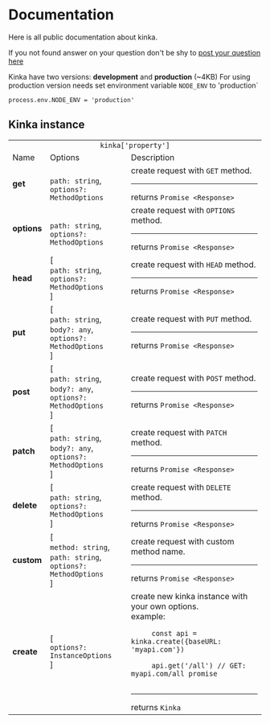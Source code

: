 
# Documentation

Here is all public documentation about kinka.

If you not found answer on your question don't be shy to [post your question here](https://github.com/acacode/kinka/issues)


Kinka have two versions: **development** and **production** (~4KB)
For using production version needs set environment variable `NODE_ENV` to 'production`
```
process.env.NODE_ENV = 'production'
```

## Kinka instance

<table>
  <tr>
    <td colspan="3" align="center"> <code>kinka['property']</code></td>
  </tr>
  <tr>
    <td>Name</td>
    <td>Options</td>
    <td>Description</td>
  </tr>
  <tr>
    <td>
        <b>get</b>
    </td>
	<td>
        <br><code>path: string</code>, 
        <br><code>options?: MethodOptions</code>
    </td>
    <td>
	    create request with <code>GET</code> method. <hr>
	    returns <code>Promise &lt;Response&gt; </code>    
   </td>
  </tr>
  <tr>
    <td>
        <b>options</b>
    </td>
	<td>
        <br><code>path: string</code>, 
        <br><code>options?: MethodOptions</code>
    </td>
    <td>
	    create request with <code>OPTIONS</code> method. <hr>
	    returns <code>Promise &lt;Response&gt; </code>    
   </td>
  </tr>
  <tr>
    <td><b>head</td>
	<td>[ 
    <br><code>path: string</code>, 
    <br><code>options?: MethodOptions</code>
    <br> ]
    </td>
    <td>
	    create request with <code>HEAD</code> method. <hr>
	    returns <code>Promise &lt;Response&gt; </code>    
   </td>
  </tr>
  <tr>
    <td><b>put</td>
	<td>[ 
    <br><code>path: string</code>, 
    <br><code>body?: any</code>, 
    <br><code>options?: MethodOptions</code>
    <br> ]
    </td>
    <td>
	    create request with <code>PUT</code> method. <hr>
		returns <code>Promise &lt;Response&gt; </code>    
   </td>
  </tr>
  <tr>
    <td><b>post</td>
    <td>[ 
    <br><code>path: string</code>, 
    <br><code>body?: any</code>, 
    <br><code>options?: MethodOptions</code>
    <br> ]
    </td>
    <td>
	    create request with <code>POST</code> method. <hr>
		returns <code>Promise &lt;Response&gt; </code>    
   </td>
  </tr>
  <tr>
    <td><b>patch</td>
    <td>[ 
    <br><code>path: string</code>, 
    <br><code>body?: any</code>, 
    <br><code>options?: MethodOptions</code>
    <br> ]
    </td>
    <td>
	    create request with <code>PATCH</code> method. <hr>
		returns <code>Promise &lt;Response&gt; </code>    
   </td>
  </tr>
  <tr>
    <td><b>delete</td>
	<td>[ 
    <br><code>path: string</code>, 
    <br><code>options?: MethodOptions</code>
    <br> ]
    </td>
    <td>
	    create request with <code>DELETE</code> method. <hr>
	    returns <code>Promise &lt;Response&gt; </code>    
   </td>
  </tr>
  <tr>
    <td><b>custom</td>
    <td>[ 
    <br><code>method: string</code>, 
    <br><code>path: string</code>, 
    <br><code>options?: MethodOptions</code>
    <br> ]
    </td>
    <td>
	    create request with custom method name. <hr>
		returns <code>Promise &lt;Response&gt; </code>    
   </td>
  </tr>
  <tr>
    <td><b>create</td>
    <td>[
    <br><code>options?: InstanceOptions</code>
    <br> ]
    </td>
    <td>
	    create new kinka instance with your own options.<br>
	example: <br>
	<code style="display:block; white-space: pre-wrap;">
	 const api = kinka.create({baseURL: 'myapi.com'}) <br>
	 api.get('/all') // GET: myapi.com/all promise
    </code>
    <hr> returns <code>Kinka</code>
   </td>
  </tr>
</table>

<!-- 
## Interfaces


<table>
  <tr>
    <td colspan="3"> <code>kinka['property']</code></td>
  </tr>
  <tr>
    <td>Name</td>
    <td>Options</td>
    <td>Description</td>
  </tr>
  <tr>
    <td><b>get</td>
    <td>see </td>
    <td>Two</td>
  </tr>
</table>
-->
<!-- [api](https://github.com/acacode/kinka/blob/master/README.md) -->
